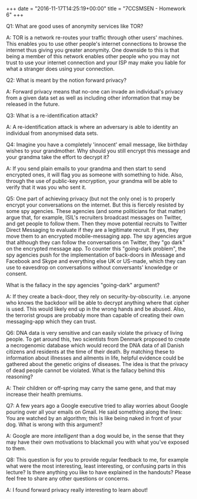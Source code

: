 +++
date = "2016-11-17T14:25:19+00:00"
title = "7CCSMSEN - Homework 6"
+++

Q1: What are good uses of anonymity services like TOR?

A: TOR is a network re-routes your traffic through other users' machines. This enables you to use other people's internet connections to browse the internet thus giving you greater anonymity. One downside to this is that being a member of this network enables other people who you may not trust to use your internet connection and your ISP may make you liable for what a stranger does using your connection.


Q2: What is meant by the notion forward privacy?

A: Forward privacy means that no-one can invade an individual's privacy from a given data set as well as including other information that may be released in the future.


Q3: What is a re-identification attack?

A: A re-identification attack is where an adversary is able to identity an individual from anonymised data sets.


Q4: Imagine you have a completely 'innocent' email message, like birthday wishes to your grandmother. Why should you still encrypt this message and your grandma take the effort to decrypt it?

A: If you send plain emails to your grandma and then start to send encrypted ones, it will flag you as someone with something to hide. Also, through the use of public-key encryption, your grandma will be able to verify that it was you who sent it.


Q5: One part of achieving privacy (but not the only one) is to properly encrypt your conversations on the internet. But this is fiercely resisted by some spy agencies. These agencies (and some politicians for that matter) argue that, for example, ISIL's recruiters broadcast messages on Twitter, and get people to follow them. Then they move potential recruits to Twitter Direct Messaging to evaluate if they are a legitimate recruit. If yes, they move them to an encrypted mobile-messaging app. The spy agencies argue that although they can follow the conversations on Twitter, they "go dark" on the encrypted message app. To counter this "going-dark problem", the spy agencies push for the implementation of back-doors in iMessage and Facebook and Skype and everything else UK or US-made, which they can use to eavesdrop on conversations without conversants' knowledge or consent.

What is the fallacy in the spy agencies "going-dark" argument?

A: If they create a back-door, they rely on security-by-obscurity. i.e. anyone who knows the backdoor will be able to decrypt anything where that cipher is used. This would likely end up in the wrong hands and be abused. Also, the terrorist groups are probably more than capable of creating their own messaging-app which they can trust.


Q6: DNA data is very sensitive and can easily violate the privacy of living people. To get around this, two scientists from Denmark proposed to create a necrogenomic database which would record the DNA data of all Danish citizens and residents at the time of their death. By matching these to information about illnesses and ailments in life, helpful evidence could be gathered about the genetic origins of diseases. The idea is that the privacy of dead people cannot be violated. What is the fallacy behind this reasoning?

A: Their children or off-spring may carry the same gene, and that may increase their health premiums.


Q7: A few years ago a Google executive tried to allay worries about Google pouring over all your emails on Gmail. He said something along the lines: You are watched by an algorithm; this is like being naked in front of your dog. What is wrong with this argument?

A: Google are more *intelligent* than a dog would be, in the sense that they may have their own motivations to blackmail you with what you've exposed to them.


Q8: This question is for you to provide regular feedback to me, for example what were the most interesting, least interesting, or confusing parts in this lecture? Is there anything you like to have explained in the handouts? Please feel free to share any other questions or concerns.

A: I found forward privacy really interesting to learn about!
